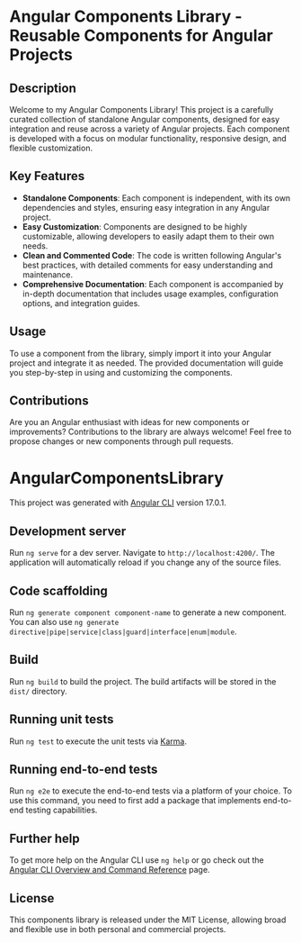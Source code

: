 # Angular Components Library - Reusable Components for Angular Projects

## Description
Welcome to my Angular Components Library! This project is a carefully curated collection of standalone Angular components, designed for easy integration and reuse across a variety of Angular projects. Each component is developed with a focus on modular functionality, responsive design, and flexible customization.

## Key Features
- **Standalone Components**: Each component is independent, with its own dependencies and styles, ensuring easy integration in any Angular project.
- **Easy Customization**: Components are designed to be highly customizable, allowing developers to easily adapt them to their own needs.
- **Clean and Commented Code**: The code is written following Angular's best practices, with detailed comments for easy understanding and maintenance.
- **Comprehensive Documentation**: Each component is accompanied by in-depth documentation that includes usage examples, configuration options, and integration guides.

## Usage
To use a component from the library, simply import it into your Angular project and integrate it as needed. The provided documentation will guide you step-by-step in using and customizing the components.

## Contributions
Are you an Angular enthusiast with ideas for new components or improvements? Contributions to the library are always welcome! Feel free to propose changes or new components through pull requests.

# AngularComponentsLibrary

This project was generated with [Angular CLI](https://github.com/angular/angular-cli) version 17.0.1.

## Development server

Run `ng serve` for a dev server. Navigate to `http://localhost:4200/`. The application will automatically reload if you change any of the source files.

## Code scaffolding

Run `ng generate component component-name` to generate a new component. You can also use `ng generate directive|pipe|service|class|guard|interface|enum|module`.

## Build

Run `ng build` to build the project. The build artifacts will be stored in the `dist/` directory.

## Running unit tests

Run `ng test` to execute the unit tests via [Karma](https://karma-runner.github.io).

## Running end-to-end tests

Run `ng e2e` to execute the end-to-end tests via a platform of your choice. To use this command, you need to first add a package that implements end-to-end testing capabilities.

## Further help

To get more help on the Angular CLI use `ng help` or go check out the [Angular CLI Overview and Command Reference](https://angular.io/cli) page.

## License
This components library is released under the MIT License, allowing broad and flexible use in both personal and commercial projects.
